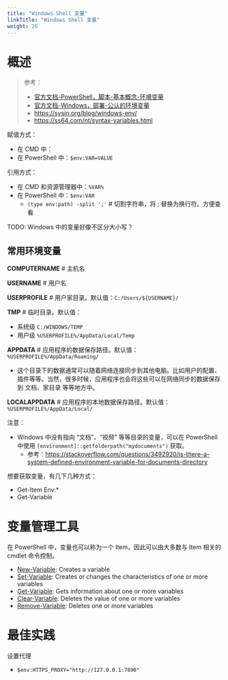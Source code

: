 ```yaml
---
title: "Windows Shell 变量"
linkTitle: "Windows Shell 变量"
weight: 20
---
```


# 概述
> 参考：
> - [官方文档-PowerShell，脚本-基本概念-环境变量](https://learn.microsoft.com/en-us/powershell/scripting/lang-spec/chapter-03?view=powershell-7.3#312-environment-variables)
> - [官方文档-Windows，部署-公认的环境变量](https://learn.microsoft.com/en-us/windows/deployment/usmt/usmt-recognized-environment-variables)
> - https://sysin.org/blog/windows-env/
> - https://ss64.com/nt/syntax-variables.html

赋值方式：
- 在 CMD 中：
- 在 PowerShell 中：`$env:VAR=VALUE`

引用方式：
- 在 CMD 和资源管理器中：`%VAR%`
- 在 PowerShell 中：`$env:VAR`
	- `(type env:path) -split ';'` # 切割字符串，将 ; 替换为换行符。方便查看

TODO: Windows 中的变量好像不区分大小写？

## 常用环境变量

**COMPUTERNAME** # 主机名

**USERNAME** # 用户名

**USERPROFILE** # 用户家目录。默认值：`C:/Users/${USERNAME}/`

**TMP** # 临时目录。默认值：
- 系统级 `C:/WINDOWS/TEMP`
- 用户级 `%USERPROFILE%/AppData/Local/Temp`

**APPDATA** # 应用程序的数据保存路径。默认值：`%USERPROFILE%/AppData/Roaming/`
- 这个目录下的数据通常可以随着网络连接同步到其他电脑。比如用户的配置、插件等等。当然，很多时候，应用程序也会将这些可以在网络同步的数据保存到 文档、家目录 等等地方中。

**LOCALAPPDATA** # 应用程序的本地数据保存路径。默认值：`%USERPROFILE%/AppData/Local/`

注意：
- Windows 中没有指向 “文档”、“视频” 等等目录的变量，可以在 PowerShell 中使用 `[environment]::getfolderpath("mydocuments")` 获取。
	- 参考：https://stackoverflow.com/questions/3492920/is-there-a-system-defined-environment-variable-for-documents-directory

想要获取变量，有几下几种方式：
- Get-Item Env:*
- Get-Variable

# 变量管理工具

在 PowerShell 中，变量也可以称为一个 Item，因此可以由大多数与 Item 相关的 cmdlet 命令控制。
-   [New-Variable](https://learn.microsoft.com/en-us/powershell/module/microsoft.powershell.utility/new-variable?view=powershell-7.3): Creates a variable
-   [Set-Variable](https://learn.microsoft.com/en-us/powershell/module/microsoft.powershell.utility/set-variable?view=powershell-7.3): Creates or changes the characteristics of one or more variables
-   [Get-Variable](https://learn.microsoft.com/en-us/powershell/module/microsoft.powershell.utility/get-variable?view=powershell-7.3): Gets information about one or more variables
-   [Clear-Variable](https://learn.microsoft.com/en-us/powershell/module/microsoft.powershell.utility/clear-variable?view=powershell-7.3): Deletes the value of one or more variables
-   [Remove-Variable](https://learn.microsoft.com/en-us/powershell/module/microsoft.powershell.utility/remove-variable?view=powershell-7.3): Deletes one or more variables

# 最佳实践

设置代理
- `$env:HTTPS_PROXY="http://127.0.0.1:7890"`
